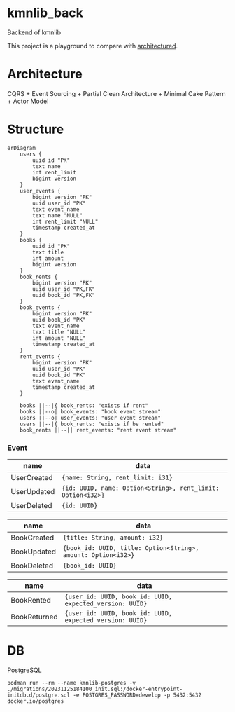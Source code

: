 # kmnlib_back

Backend of kmnlib

This project is a playground to compare with [architectured](https://github.com/HalsekiRaika/architectured).

# Architecture

CQRS + Event Sourcing + Partial Clean Architecture + Minimal Cake Pattern + Actor Model

# Structure

```mermaid
erDiagram
    users {
        uuid id "PK"
        text name
        int rent_limit
        bigint version
    }
    user_events {
        bigint version "PK"
        uuid user_id "PK"
        text event_name
        text name "NULL"
        int rent_limit "NULL"
        timestamp created_at
    }
    books {
        uuid id "PK"
        text title
        int amount
        bigint version
    }
    book_rents {
        bigint version "PK"
        uuid user_id "PK,FK"
        uuid book_id "PK,FK"
    }
    book_events {
        bigint version "PK"
        uuid book_id "PK"
        text event_name
        text title "NULL"
        int amount "NULL"
        timestamp created_at
    }
    rent_events {
        bigint version "PK"
        uuid user_id "PK"
        uuid book_id "PK"
        text event_name
        timestamp created_at
    }

    books ||--|{ book_rents: "exists if rent"
    books ||--o| book_events: "book event stream"
    users ||--o| user_events: "user event stream"
    users ||--|{ book_rents: "exists if be rented"
    book_rents ||--|| rent_events: "rent event stream"
```

### Event

| name        | data                                                        |
|-------------|-------------------------------------------------------------|
| UserCreated | `{name: String, rent_limit: i31}`                           |
| UserUpdated | `{id: UUID, name: Option<String>, rent_limit: Option<i32>}` |
| UserDeleted | `{id: UUID}`                                                |

| name        | data                                                          |
|-------------|---------------------------------------------------------------|
| BookCreated | `{title: String, amount: i32}`                                |
| BookUpdated | `{book_id: UUID, title: Option<String>, amount: Option<i32>}` |
| BookDeleted | `{book_id: UUID}`                                             |

| name         | data                                                     |
|--------------|----------------------------------------------------------|
| BookRented   | `{user_id: UUID, book_id: UUID, expected_version: UUID}` |
| BookReturned | `{user_id: UUID, book_id: UUID, expected_version: UUID}` |

# DB

PostgreSQL

```shell
podman run --rm --name kmnlib-postgres -v ./migrations/20231125184100_init.sql:/docker-entrypoint-initdb.d/postgre.sql -e POSTGRES_PASSWORD=develop -p 5432:5432 docker.io/postgres
```